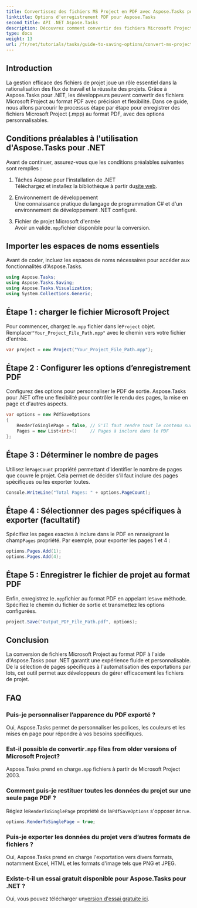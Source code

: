 ```yaml
---
title: Convertissez des fichiers MS Project en PDF avec Aspose.Tasks pour .NET
linktitle: Options d'enregistrement PDF pour Aspose.Tasks
second_title: API .NET Aspose.Tasks
description: Découvrez comment convertir des fichiers Microsoft Project (.mpp) en PDF avec Aspose.Tasks pour .NET. Suivez ce guide étape par étape pour personnaliser la sortie PDF, sélectionner des pages spécifiques et automatiser les conversions par lots.
type: docs
weight: 13
url: /fr/net/tutorials/tasks/guide-to-saving-options/convert-ms-project-files-to-pdf/
---
```

## Introduction

La gestion efficace des fichiers de projet joue un rôle essentiel dans la rationalisation des flux de travail et la réussite des projets. Grâce à Aspose.Tasks pour .NET, les développeurs peuvent convertir des fichiers Microsoft Project au format PDF avec précision et flexibilité. Dans ce guide, nous allons parcourir le processus étape par étape pour enregistrer des fichiers Microsoft Project (.mpp) au format PDF, avec des options personnalisables.

## Conditions préalables à l'utilisation d'Aspose.Tasks pour .NET

Avant de continuer, assurez-vous que les conditions préalables suivantes sont remplies :

1. Tâches Aspose pour l'installation de .NET  
    Téléchargez et installez la bibliothèque à partir du[site web](https://releases.aspose.com/tasks/net/).

2. Environnement de développement  
   Une connaissance pratique du langage de programmation C# et d'un environnement de développement .NET configuré.

3. Fichier de projet Microsoft d'entrée  
    Avoir un valide`.mpp`fichier disponible pour la conversion.

## Importer les espaces de noms essentiels

Avant de coder, incluez les espaces de noms nécessaires pour accéder aux fonctionnalités d'Aspose.Tasks. 

```csharp
using Aspose.Tasks;
using Aspose.Tasks.Saving;
using Aspose.Tasks.Visualization;
using System.Collections.Generic;
```

## Étape 1 : charger le fichier Microsoft Project

 Pour commencer, chargez le`.mpp` fichier dans le`Project` objet. Remplacer`"Your_Project_File_Path.mpp"` avec le chemin vers votre fichier d'entrée.

```csharp
var project = new Project("Your_Project_File_Path.mpp");
```

## Étape 2 : Configurer les options d’enregistrement PDF

Configurez des options pour personnaliser le PDF de sortie. Aspose.Tasks pour .NET offre une flexibilité pour contrôler le rendu des pages, la mise en page et d'autres aspects.

```csharp
var options = new PdfSaveOptions
{
    RenderToSinglePage = false, // S'il faut rendre tout le contenu sur une seule page
    Pages = new List<int>()     // Pages à inclure dans le PDF
};
```

## Étape 3 : Déterminer le nombre de pages

 Utilisez le`PageCount` propriété permettant d'identifier le nombre de pages que couvre le projet. Cela permet de décider s'il faut inclure des pages spécifiques ou les exporter toutes.

```csharp
Console.WriteLine("Total Pages: " + options.PageCount);
```

## Étape 4 : Sélectionner des pages spécifiques à exporter (facultatif)

 Spécifiez les pages exactes à inclure dans le PDF en renseignant le champ`Pages` propriété. Par exemple, pour exporter les pages 1 et 4 :

```csharp
options.Pages.Add(1);
options.Pages.Add(4);
```

## Étape 5 : Enregistrer le fichier de projet au format PDF

 Enfin, enregistrez le`.mpp`fichier au format PDF en appelant le`Save` méthode. Spécifiez le chemin du fichier de sortie et transmettez les options configurées.

```csharp
project.Save("Output_PDF_File_Path.pdf", options);
```

## Conclusion

La conversion de fichiers Microsoft Project au format PDF à l'aide d'Aspose.Tasks pour .NET garantit une expérience fluide et personnalisable. De la sélection de pages spécifiques à l'automatisation des exportations par lots, cet outil permet aux développeurs de gérer efficacement les fichiers de projet.

## FAQ

### Puis-je personnaliser l’apparence du PDF exporté ?
Oui, Aspose.Tasks permet de personnaliser les polices, les couleurs et les mises en page pour répondre à vos besoins spécifiques.

###  Est-il possible de convertir`.mpp` files from older versions of Microsoft Project?
 Aspose.Tasks prend en charge`.mpp` fichiers à partir de Microsoft Project 2003.

### Comment puis-je restituer toutes les données du projet sur une seule page PDF ?
 Réglez le`RenderToSinglePage` propriété de la`PdfSaveOptions` s'opposer à`true`.

```csharp
options.RenderToSinglePage = true;
```

### Puis-je exporter les données du projet vers d’autres formats de fichiers ?
Oui, Aspose.Tasks prend en charge l'exportation vers divers formats, notamment Excel, HTML et les formats d'image tels que PNG et JPEG.

### Existe-t-il un essai gratuit disponible pour Aspose.Tasks pour .NET ?
 Oui, vous pouvez télécharger un[version d'essai gratuite ici](https://releases.aspose.com/).